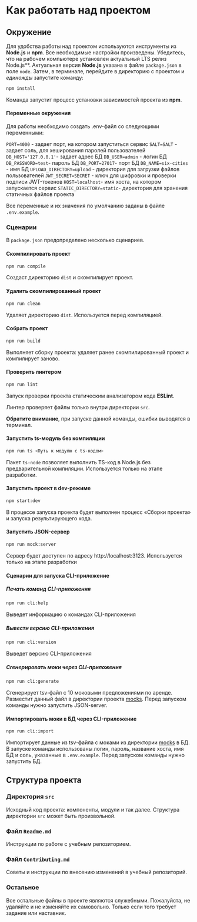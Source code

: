 # Как работать над проектом

## Окружение

Для удобства работы над проектом используются инструменты из **Node.js** и **npm**. Все необходимые настройки произведены. Убедитесь, что на рабочем компьютере установлен актуальный LTS релиз Node.js**. Актуальная версия **Node.js** указана в файле `package.json` в поле `node`. Затем, в терминале, перейдите в директорию с проектом и _единожды_ запустите команду:

```bash
npm install
```

Команда запустит процесс установки зависимостей проекта из **npm**.

#### Переменные окружения

Для работы необходимо создать .env-файл со следующими переменными: 

`PORT=4000` - задает порт, на котором запуститься сервис
`SALT=SALT` - задает соль, для хеширования паролей пользователей
`DB_HOST='127.0.0.1'`- задает адрес БД
`DB_USER=admin` - логин БД
`DB_PASSWORD=test`- пароль БД
`DB_PORT=27017`- порт БД
`DB_NAME=six-cities` - имя БД
`UPLOAD_DIRECTORY=upload` - директория для загрузки файлов пользователей
`JWT_SECRET=SECRET` - ключ для шифровки и проверки подписи JWT-токенов 
`HOST=localhost`- имя хоста, на котором запускается сервис
`STATIC_DIRECTORY=static`- директория для хранения статичных файлов проекта

Все переменные и их значения по умолчанию заданы в файле `.env.example`.

### Сценарии

В `package.json` предопределено несколько сценариев.

#### Скомпилировать проект

```bash
npm run compile
```

Создаст директорию `dist` и скомпилирует проект.

#### Удалить скомпилированный проект

```bash
npm run clean
```

Удаляет директорию `dist`. Используется перед компиляцией.

#### Собрать проект

```bash
npm run build
```

Выполняет сборку проекта: удаляет ранее скомпилированный проект и компилирует заново.

#### Проверить линтером

```bash
npm run lint
```

Запуск проверки проекта статическим анализатором кода **ESLint**.

Линтер проверяет файлы только внутри директории `src`.

**Обратите внимание**, при запуске данной команды, ошибки выводятся в терминал.

#### Запустить ts-модуль без компиляции

```bash
npm run ts <Путь к модулю с ts-кодом>
```

Пакет `ts-node` позволяет выполнить TS-код в Node.js без предварительной компиляции. Используется только на этапе разработки.

#### Запустить проект в dev-режиме

```bash
npm start:dev
```

В процессе запуска проекта будет выполнен процесс «Сборки проекта» и запуска результирующего кода.

#### Запустить JSON-сервер

```bash
npm run mock:server
```
Сервер будет доступен по адресу http://localhost:3123. Используется только на этапе разработки

#### Сценарии для запуска CLI-приложение

##### Печать команд CLI-приложения

```bash
npm run cli:help
```
Выведет информацию о командах CLI-приложения

##### Вывести версию CLI-приложения

```bash
npm run cli:version
```
Выведет версию CLI-приложения

##### Сгенерировать моки через CLI-приложения

```bash
npm run cli:generate
```
Сгенерирует tsv-файл с 10 моковыми предложениями по аренде. Разместит данный файл в директории проекта [mocks](./mocks).
Перед запуском команды нужно запустить JSON-server.

#### Импортировать моки в БД через CLI-приложение

```bash
npm run cli:import
```
Импортирует данные из tsv-файла с моками из директории [mocks](./mocks) в БД. В запуске команды использованы логин, пароль, название хоста, имя БД и соль, указанные в `.env.example`.
Перед запуском команды нужно запустить БД.

## Структура проекта

### Директория `src`

Исходный код проекта: компоненты, модули и так далее. Структура директории `src` может быть произвольной.

### Файл `Readme.md`

Инструкции по работе с учебным репозиторием.

### Файл `Contributing.md`

Советы и инструкции по внесению изменений в учебный репозиторий.

### Остальное

Все остальные файлы в проекте являются служебными. Пожалуйста, не удаляйте и не изменяйте их самовольно. Только если того требует задание или наставник.

